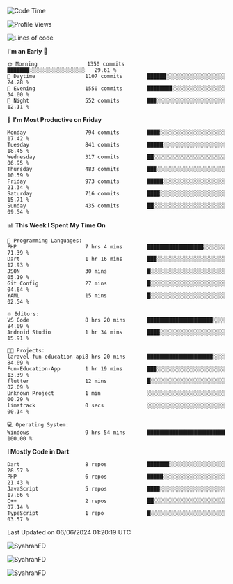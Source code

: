 <!--START_SECTION:waka-->
![Code Time](http://img.shields.io/badge/Code%20Time-317%20hrs%2015%20mins-blue)

![Profile Views](http://img.shields.io/badge/Profile%20Views-1-blue)

![Lines of code](https://img.shields.io/badge/From%20Hello%20World%20I%27ve%20Written-2.3%20million%20lines%20of%20code-blue)

**I'm an Early 🐤** 

```text
🌞 Morning                1350 commits        ███████░░░░░░░░░░░░░░░░░░   29.61 % 
🌆 Daytime                1107 commits        ██████░░░░░░░░░░░░░░░░░░░   24.28 % 
🌃 Evening                1550 commits        ████████░░░░░░░░░░░░░░░░░   34.00 % 
🌙 Night                  552 commits         ███░░░░░░░░░░░░░░░░░░░░░░   12.11 % 
```
📅 **I'm Most Productive on Friday** 

```text
Monday                   794 commits         ████░░░░░░░░░░░░░░░░░░░░░   17.42 % 
Tuesday                  841 commits         █████░░░░░░░░░░░░░░░░░░░░   18.45 % 
Wednesday                317 commits         ██░░░░░░░░░░░░░░░░░░░░░░░   06.95 % 
Thursday                 483 commits         ███░░░░░░░░░░░░░░░░░░░░░░   10.59 % 
Friday                   973 commits         █████░░░░░░░░░░░░░░░░░░░░   21.34 % 
Saturday                 716 commits         ████░░░░░░░░░░░░░░░░░░░░░   15.71 % 
Sunday                   435 commits         ██░░░░░░░░░░░░░░░░░░░░░░░   09.54 % 
```


📊 **This Week I Spent My Time On** 

```text
💬 Programming Languages: 
PHP                      7 hrs 4 mins        ██████████████████░░░░░░░   71.39 % 
Dart                     1 hr 16 mins        ███░░░░░░░░░░░░░░░░░░░░░░   12.93 % 
JSON                     30 mins             █░░░░░░░░░░░░░░░░░░░░░░░░   05.19 % 
Git Config               27 mins             █░░░░░░░░░░░░░░░░░░░░░░░░   04.64 % 
YAML                     15 mins             █░░░░░░░░░░░░░░░░░░░░░░░░   02.54 % 

🔥 Editors: 
VS Code                  8 hrs 20 mins       █████████████████████░░░░   84.09 % 
Android Studio           1 hr 34 mins        ████░░░░░░░░░░░░░░░░░░░░░   15.91 % 

🐱‍💻 Projects: 
laravel-fun-education-api8 hrs 20 mins       █████████████████████░░░░   84.09 % 
Fun-Education-App        1 hr 19 mins        ███░░░░░░░░░░░░░░░░░░░░░░   13.39 % 
flutter                  12 mins             █░░░░░░░░░░░░░░░░░░░░░░░░   02.09 % 
Unknown Project          1 min               ░░░░░░░░░░░░░░░░░░░░░░░░░   00.29 % 
limatrack                0 secs              ░░░░░░░░░░░░░░░░░░░░░░░░░   00.14 % 

💻 Operating System: 
Windows                  9 hrs 54 mins       █████████████████████████   100.00 % 
```

**I Mostly Code in Dart** 

```text
Dart                     8 repos             ███████░░░░░░░░░░░░░░░░░░   28.57 % 
PHP                      6 repos             █████░░░░░░░░░░░░░░░░░░░░   21.43 % 
JavaScript               5 repos             ████░░░░░░░░░░░░░░░░░░░░░   17.86 % 
C++                      2 repos             ██░░░░░░░░░░░░░░░░░░░░░░░   07.14 % 
TypeScript               1 repo              █░░░░░░░░░░░░░░░░░░░░░░░░   03.57 % 
```




 Last Updated on 06/06/2024 01:20:19 UTC
<!--END_SECTION:waka-->

<p align="left">
  <img src="https://github-readme-stats.vercel.app/api/top-langs?username=SyahranFD&layout=donut&hide=C%2B%2B,CMake,css&show_icons=true&locale=en&&theme=blueberry" alt="SyahranFD" />
</p>

<p align="left">
  <img src="https://github-readme-stats.vercel.app/api?username=SyahranFD&show_icons=true&locale=en&theme=blueberry" alt="SyahranFD" />
</p>

<p align="left">
  <img src="https://streak-stats.demolab.com/?user=SyahranFD&theme=blueberry" alt="SyahranFD"/>
</p>
